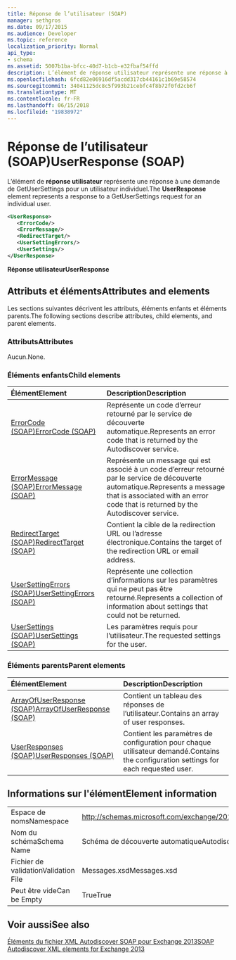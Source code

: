 ```yaml
---
title: Réponse de l’utilisateur (SOAP)
manager: sethgros
ms.date: 09/17/2015
ms.audience: Developer
ms.topic: reference
localization_priority: Normal
api_type:
- schema
ms.assetid: 5007b1ba-bfcc-40d7-b1cb-e32fbaf54ffd
description: L’élément de réponse utilisateur représente une réponse à une demande de GetUserSettings pour un utilisateur individuel.
ms.openlocfilehash: 6fcd82e06916df5acdd317cb44161c1b69e58574
ms.sourcegitcommit: 34041125dc8c5f993b21cebfc4f8b72f0fd2cb6f
ms.translationtype: MT
ms.contentlocale: fr-FR
ms.lasthandoff: 06/15/2018
ms.locfileid: "19838972"
---
```

# <a name="userresponse-soap"></a><span data-ttu-id="7eb30-103">Réponse de l’utilisateur (SOAP)</span><span class="sxs-lookup"><span data-stu-id="7eb30-103">UserResponse (SOAP)</span></span>

<span data-ttu-id="7eb30-104">L’élément de **réponse utilisateur** représente une réponse à une demande de GetUserSettings pour un utilisateur individuel.</span><span class="sxs-lookup"><span data-stu-id="7eb30-104">The **UserResponse** element represents a response to a GetUserSettings request for an individual user.</span></span> 
  
```XML
<UserResponse>
   <ErrorCode/>
   <ErrorMessage/>
   <RedirectTarget/>
   <UserSettingErrors/>
   <UserSettings/>
</UserResponse>
```

 <span data-ttu-id="7eb30-105">**Réponse utilisateur**</span><span class="sxs-lookup"><span data-stu-id="7eb30-105">**UserResponse**</span></span>
## <a name="attributes-and-elements"></a><span data-ttu-id="7eb30-106">Attributs et éléments</span><span class="sxs-lookup"><span data-stu-id="7eb30-106">Attributes and elements</span></span>

<span data-ttu-id="7eb30-107">Les sections suivantes décrivent les attributs, éléments enfants et éléments parents.</span><span class="sxs-lookup"><span data-stu-id="7eb30-107">The following sections describe attributes, child elements, and parent elements.</span></span>
  
### <a name="attributes"></a><span data-ttu-id="7eb30-108">Attributs</span><span class="sxs-lookup"><span data-stu-id="7eb30-108">Attributes</span></span>

<span data-ttu-id="7eb30-109">Aucun.</span><span class="sxs-lookup"><span data-stu-id="7eb30-109">None.</span></span>
  
### <a name="child-elements"></a><span data-ttu-id="7eb30-110">Éléments enfants</span><span class="sxs-lookup"><span data-stu-id="7eb30-110">Child elements</span></span>

|<span data-ttu-id="7eb30-111">**Élément**</span><span class="sxs-lookup"><span data-stu-id="7eb30-111">**Element**</span></span>|<span data-ttu-id="7eb30-112">**Description**</span><span class="sxs-lookup"><span data-stu-id="7eb30-112">**Description**</span></span>|
|:-----|:-----|
|[<span data-ttu-id="7eb30-113">ErrorCode (SOAP)</span><span class="sxs-lookup"><span data-stu-id="7eb30-113">ErrorCode (SOAP)</span></span>](errorcode-soap.md) <br/> |<span data-ttu-id="7eb30-114">Représente un code d’erreur retourné par le service de découverte automatique.</span><span class="sxs-lookup"><span data-stu-id="7eb30-114">Represents an error code that is returned by the Autodiscover service.</span></span>  <br/> |
|[<span data-ttu-id="7eb30-115">ErrorMessage (SOAP)</span><span class="sxs-lookup"><span data-stu-id="7eb30-115">ErrorMessage (SOAP)</span></span>](errormessage-soap.md) <br/> |<span data-ttu-id="7eb30-116">Représente un message qui est associé à un code d’erreur retourné par le service de découverte automatique.</span><span class="sxs-lookup"><span data-stu-id="7eb30-116">Represents a message that is associated with an error code that is returned by the Autodiscover service.</span></span>  <br/> |
|[<span data-ttu-id="7eb30-117">RedirectTarget (SOAP)</span><span class="sxs-lookup"><span data-stu-id="7eb30-117">RedirectTarget (SOAP)</span></span>](redirecttarget-soap.md) <br/> |<span data-ttu-id="7eb30-118">Contient la cible de la redirection URL ou l’adresse électronique.</span><span class="sxs-lookup"><span data-stu-id="7eb30-118">Contains the target of the redirection URL or email address.</span></span>  <br/> |
|[<span data-ttu-id="7eb30-119">UserSettingErrors (SOAP)</span><span class="sxs-lookup"><span data-stu-id="7eb30-119">UserSettingErrors (SOAP)</span></span>](usersettingerrors-soap.md) <br/> |<span data-ttu-id="7eb30-120">Représente une collection d’informations sur les paramètres qui ne peut pas être retourné.</span><span class="sxs-lookup"><span data-stu-id="7eb30-120">Represents a collection of information about settings that could not be returned.</span></span>  <br/> |
|[<span data-ttu-id="7eb30-121">UserSettings (SOAP)</span><span class="sxs-lookup"><span data-stu-id="7eb30-121">UserSettings (SOAP)</span></span>](usersettings-soap.md) <br/> |<span data-ttu-id="7eb30-122">Les paramètres requis pour l’utilisateur.</span><span class="sxs-lookup"><span data-stu-id="7eb30-122">The requested settings for the user.</span></span>  <br/> |
   
### <a name="parent-elements"></a><span data-ttu-id="7eb30-123">Éléments parents</span><span class="sxs-lookup"><span data-stu-id="7eb30-123">Parent elements</span></span>

|<span data-ttu-id="7eb30-124">**Élément**</span><span class="sxs-lookup"><span data-stu-id="7eb30-124">**Element**</span></span>|<span data-ttu-id="7eb30-125">**Description**</span><span class="sxs-lookup"><span data-stu-id="7eb30-125">**Description**</span></span>|
|:-----|:-----|
|[<span data-ttu-id="7eb30-126">ArrayOfUserResponse (SOAP)</span><span class="sxs-lookup"><span data-stu-id="7eb30-126">ArrayOfUserResponse (SOAP)</span></span>](arrayofuserresponse-soap.md) <br/> |<span data-ttu-id="7eb30-127">Contient un tableau des réponses de l’utilisateur.</span><span class="sxs-lookup"><span data-stu-id="7eb30-127">Contains an array of user responses.</span></span>  <br/> |
|[<span data-ttu-id="7eb30-128">UserResponses (SOAP)</span><span class="sxs-lookup"><span data-stu-id="7eb30-128">UserResponses (SOAP)</span></span>](userresponses-soap.md) <br/> |<span data-ttu-id="7eb30-129">Contient les paramètres de configuration pour chaque utilisateur demandé.</span><span class="sxs-lookup"><span data-stu-id="7eb30-129">Contains the configuration settings for each requested user.</span></span>  <br/> |
   
## <a name="element-information"></a><span data-ttu-id="7eb30-130">Informations sur l'élément</span><span class="sxs-lookup"><span data-stu-id="7eb30-130">Element information</span></span>

|||
|:-----|:-----|
|<span data-ttu-id="7eb30-131">Espace de noms</span><span class="sxs-lookup"><span data-stu-id="7eb30-131">Namespace</span></span>  <br/> |http://schemas.microsoft.com/exchange/2010/Autodiscover  <br/> |
|<span data-ttu-id="7eb30-132">Nom du schéma</span><span class="sxs-lookup"><span data-stu-id="7eb30-132">Schema Name</span></span>  <br/> |<span data-ttu-id="7eb30-133">Schéma de découverte automatique</span><span class="sxs-lookup"><span data-stu-id="7eb30-133">Autodiscover schema</span></span>  <br/> |
|<span data-ttu-id="7eb30-134">Fichier de validation</span><span class="sxs-lookup"><span data-stu-id="7eb30-134">Validation File</span></span>  <br/> |<span data-ttu-id="7eb30-135">Messages.xsd</span><span class="sxs-lookup"><span data-stu-id="7eb30-135">Messages.xsd</span></span>  <br/> |
|<span data-ttu-id="7eb30-136">Peut être vide</span><span class="sxs-lookup"><span data-stu-id="7eb30-136">Can be Empty</span></span>  <br/> |<span data-ttu-id="7eb30-137">True</span><span class="sxs-lookup"><span data-stu-id="7eb30-137">True</span></span>  <br/> |
   
## <a name="see-also"></a><span data-ttu-id="7eb30-138">Voir aussi</span><span class="sxs-lookup"><span data-stu-id="7eb30-138">See also</span></span>



[<span data-ttu-id="7eb30-139">Éléments du fichier XML Autodiscover SOAP pour Exchange 2013</span><span class="sxs-lookup"><span data-stu-id="7eb30-139">SOAP Autodiscover XML elements for Exchange 2013</span></span>](soap-autodiscover-xml-elements-for-exchange-2013.md)

